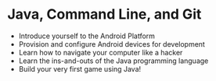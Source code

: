 # Java, Command Line, and Git

* Introduce yourself to the Android Platform
* Provision and configure Android devices for development
* Learn how to navigate your computer like a hacker
* Learn the ins-and-outs of the Java programming language
* Build your very first game using Java!
